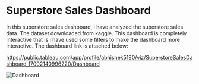 # Superstore Sales Dashboard

In this superstore sales dashboard, i have analyzed the superstore sales data. The dataset downloaded from kaggle. This dashboard is completely interactive that is i have used some filters to make the dashboard more interactive.
The dashboard link is attached below:

https://public.tableau.com/app/profile/abhishek5190/viz/SuperstoreSalesDashboard_17002140996220/Dashboard

![Dashboard](https://github.com/Abhishekk-B/Tableau-Projects/assets/95995839/6ead1db8-355c-4c85-9a76-07fc6551fc1b)
